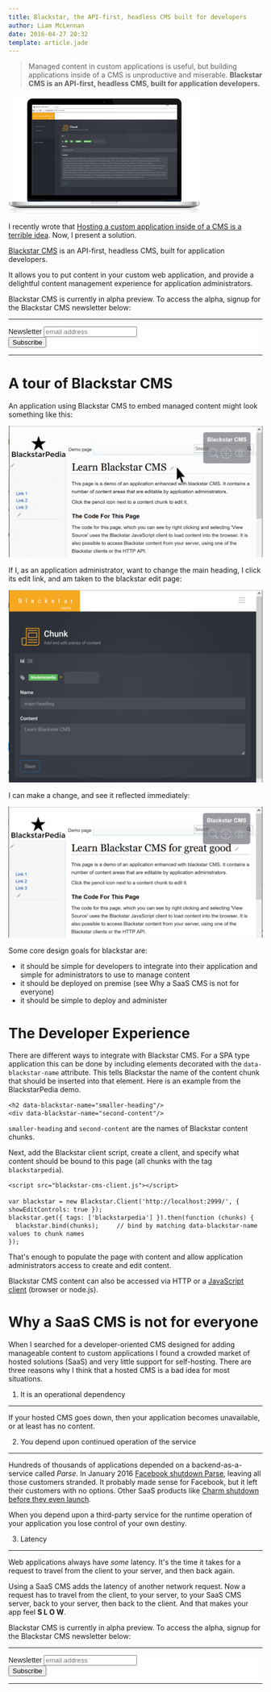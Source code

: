 ```yaml
---
title: Blackstar, the API-first, headless CMS built for developers 
author: Liam McLennan
date: 2016-04-27 20:32
template: article.jade
---
```


<link rel="stylesheet" href="prism.css">

> Managed content in custom applications is useful, but building applications inside of a CMS is unproductive and miserable. **Blackstar CMS is an API-first, headless CMS, built for application developers.**

<img src="mac2.png" alt="Blackstar CMS" />

I recently wrote that [Hosting a custom application inside of a CMS is a terrible idea](/articles/2016-04-26-blackstar-headless-cms/). Now, I present a solution. 

[Blackstar CMS](http://blackstarcms.net/) is an API-first, headless CMS, built for application developers.

It allows you to put content in your custom web application, and provide a delightful content management experience for application administrators.

Blackstar CMS is currently in alpha preview. To access the alpha, signup for the Blackstar CMS newsletter below:

---------------

<!-- Begin MailChimp Signup Form -->
<link href="//cdn-images.mailchimp.com/embedcode/horizontal-slim-10_7.css" rel="stylesheet" type="text/css">
<style type="text/css">
	#mc_embed_signup{background:#fff; clear:left; font:14px Helvetica,Arial,sans-serif; width:100%;}
	/* Add your own MailChimp form style overrides in your site stylesheet or in this style block.
	   We recommend moving this block and the preceding CSS link to the HEAD of your HTML file. */
</style>
<div id="mc_embed_signup">
<form action="//blackstarcms.us13.list-manage.com/subscribe/post?u=4c9086940c1cc2e74eb2526b9&amp;id=080fe1a12f" method="post" id="mc-embedded-subscribe-form" name="mc-embedded-subscribe-form" class="validate" target="_blank" novalidate>
    <div id="mc_embed_signup_scroll">
	<label for="mce-EMAIL">Newsletter</label>
	<input type="email" value="" name="EMAIL" class="email" id="mce-EMAIL" placeholder="email address" required>
    <!-- real people should not fill this in and expect good things - do not remove this or risk form bot signups-->
    <div style="position: absolute; left: -5000px;" aria-hidden="true"><input type="text" name="b_4c9086940c1cc2e74eb2526b9_080fe1a12f" tabindex="-1" value=""></div>
    <div class="clear"><input type="submit" value="Subscribe" name="subscribe" id="mc-embedded-subscribe" class="button"></div>
    </div>
</form>
</div>

-----------------

A tour of Blackstar CMS
===========

An application using Blackstar CMS to embed managed content might look something like this:

<img src="blackstarpedia.gif" alt="Blackstarpedia"/>

If I, as an application administrator, want to change the main heading, I click its edit link, and am taken to the blackstar edit page:

<img src="edit.png" alt="Edit"/> 

I can make a change, and see it reflected immediately:

<img src="blackstarpedia2.png" alt="Blackstarpedia updated"/>

Some core design goals for blackstar are:

* it should be simple for developers to integrate into their application and simple for administrators to use to manage content
* it should be deployed on premise (see Why a SaaS CMS is not for everyone)
* it should be simple to deploy and administer

The Developer Experience
=================

There are different ways to integrate with Blackstar CMS. For a SPA type application this can be done by including elements decorated with the <code class=" language-markup">data-blackstar-name</code> attribute. This tells Blackstar the name of the content chunk that should be inserted into that element. Here is an example from the BlackstarPedia demo.</p>
<pre class=" language-markup"><code class=" language-markup">&lt;h2 data-blackstar-name="smaller-heading"/&gt;
&lt;div data-blackstar-name="second-content"/&gt;
</code></pre>

<p><code class=" language-markup">smaller-heading</code> and <code class=" language-markup">second-content</code> are the names of Blackstar content chunks. </p>

<p>Next, add the Blackstar client script, create a client, and specify what content should be bound to this page (all chunks with the tag <code class=" language-markup">blackstarpedia</code>). </p>

<pre><code class=" language-javascript">&lt;script src="blackstar-cms-client.js"&gt;&lt;/script&gt;

var blackstar = new Blackstar.Client('http://localhost:2999/', { showEditControls: true });
blackstar.get({ tags: ['blackstarpedia'] }).then(function (chunks) {
  blackstar.bind(chunks);     // bind by matching data-blackstar-name values to chunk names 
});
</code></pre>

That's enough to populate the page with content and allow application administrators access to create and edit content. 

Blackstar CMS content can also be accessed via HTTP or a [JavaScript client](https://github.com/Blackstar-CMS/javascript-client/blob/master/api.md) (browser or node.js). 

Why a SaaS CMS is not for everyone
================

When I searched for a developer-oriented CMS designed for adding manageable content to custom applications I found a crowded market of hosted solutions (SaaS) and very little support for self-hosting. There are three reasons why I think that a hosted CMS is a bad idea for most situations.

1. It is an operational dependency
----------------------------------

If your hosted CMS goes down, then your application becomes unavailable, or at least has no content.   

2. You depend upon continued operation of the service
---------------

Hundreds of thousands of applications depended on a backend-as-a-service called *Parse*. In January 2016 [Facebook shutdown Parse](http://blog.parse.com/announcements/moving-on/), leaving all those customers stranded. It probably made sense for Facebook, but it left their customers with no options. Other SaaS products like [Charm shutdown before they even launch](https://unicornfree.com/2013/why-we-shut-down-charm-on-the-eve-of-public-launch-at-48kyear-and-growing).

When you depend upon a third-party service for the runtime operation of your application you lose control of your own destiny. 

3. Latency
-----------

Web applications always have *some* latency. It's the time it takes for a request to travel from the client to your server, and then back again. 

Using a SaaS CMS adds the latency of another network request. Now a request has to travel from the client, to your server, to your SaaS CMS server, back to your server, then back to the client. And that makes your app feel **S  L  O  W**.  

Blackstar CMS is currently in alpha preview. To access the alpha, signup for the Blackstar CMS newsletter below:

---------------

<!-- Begin MailChimp Signup Form -->
<link href="//cdn-images.mailchimp.com/embedcode/horizontal-slim-10_7.css" rel="stylesheet" type="text/css">
<style type="text/css">
	#mc_embed_signup{background:#fff; clear:left; font:14px Helvetica,Arial,sans-serif; width:100%;}
	/* Add your own MailChimp form style overrides in your site stylesheet or in this style block.
	   We recommend moving this block and the preceding CSS link to the HEAD of your HTML file. */
</style>
<div id="mc_embed_signup">
<form action="//blackstarcms.us13.list-manage.com/subscribe/post?u=4c9086940c1cc2e74eb2526b9&amp;id=080fe1a12f" method="post" id="mc-embedded-subscribe-form" name="mc-embedded-subscribe-form" class="validate" target="_blank" novalidate>
    <div id="mc_embed_signup_scroll">
	<label for="mce-EMAIL">Newsletter</label>
	<input type="email" value="" name="EMAIL" class="email" id="mce-EMAIL" placeholder="email address" required>
    <!-- real people should not fill this in and expect good things - do not remove this or risk form bot signups-->
    <div style="position: absolute; left: -5000px;" aria-hidden="true"><input type="text" name="b_4c9086940c1cc2e74eb2526b9_080fe1a12f" tabindex="-1" value=""></div>
    <div class="clear"><input type="submit" value="Subscribe" name="subscribe" id="mc-embedded-subscribe" class="button"></div>
    </div>
</form>
</div>

-----------------

<script src="prism.js"></script>